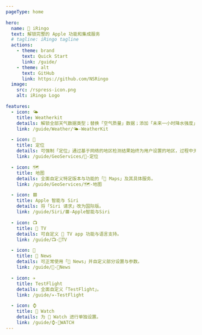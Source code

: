 ```yaml
---
pageType: home

hero:
  name:  iRingo
  text: 解锁完整的 Apple 功能和集成服务
  # tagline: iRingo tagline
  actions:
    - theme: brand
      text: Quick Start
      link: /guide/
    - theme: alt
      text: GitHub
      link: https://github.com/NSRingo
  image:
    src: /rspress-icon.png
    alt: iRingo Logo

features:
  - icon: 🌤
    title: Weatherkit
    details: 解锁全部天气数据类型；替换「空气质量」数据；添加「未来一小时降水强度」信息。
    link: /guide/Weather/🌤-WeatherKit

  - icon: 📍
    title: 定位
    details: 可强制「定位」通过基于网络的地区检测结果始终为用户设置的地区，过程中无需关闭定位、走代理线路、更改国家地区语言等操作。
    link: /guide/GeoServices/📍-定位

  - icon: 🗺️
    title: 地图
    details: 全面自定义特定版本与功能的「 Maps」及其具体服务。
    link: /guide/GeoServices/🗺-地图

  - icon: 🟥
    title: Apple 智能与 Siri
    details: 将「Siri 请求」改为国际版。
    link: /guide/Siri/🟥-Apple智能与Siri

  - icon: 📺
    title:  TV
    details: 可自定义  TV app 功能与语言支持。
    link: /guide/📺-TV

  - icon: 📰
    title:  News
    details: 可正常使用「 News」并自定义部分设置与参数。
    link: /guide/📰-News

  - icon: ✈
    title: TestFlight
    details: 全面自定义「TestFlight」。
    link: /guide/✈-TestFlight

  - icon: ⌚️
    title:  Watch
    details: 为  Watch 进行单独设置。
    link: /guide/⌚-WATCH
---
```

